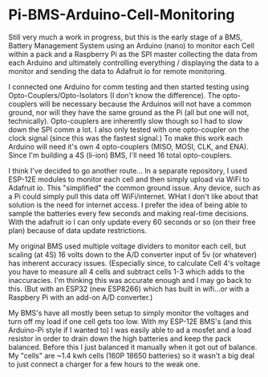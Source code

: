 # Pi-BMS-Arduino-Cell-Monitoring

Still very much a work in progress, but this is the early stage of a BMS, Battery Management System using an Arduino (nano) to monitor each Cell within a pack
and a Raspberry Pi as the SPI master collecting the data from each Arduino and ultimately controlling everything / displaying the data to a monitor and sending
the data to Adafruit io for remote monitoring.

I connected one Arduino for comm testing and then started testing using Opto-Couplers/Opto-Isolators (I don't know the difference).  The opto-couplers will be
necessary because the Arduinos will not have a common ground, nor will they have the same ground as the Pi (all but one will not, technically).  Opto-couplers
are inherently slow though so I had to slow down the SPI comm a lot. I also only tested with one opto-coupler on the clock signal (since this was the fastest signal.)
To make this work each Arduino will need it's own 4 opto-couplers (MISO, MOSI, CLK, and ENA).  Since I'm building a 4S (li-ion) BMS, I'll need 16 total opto-couplers.

I think I've decided to go another route...  In a separate repository, I used ESP-12E modules to monitor each cell and then simply upload via WiFi to Adafruit io. 
This "simplified" the common ground issue. Any device, such as a Pi could simply pull this data off WiFi/internet.  WHat I don't like about that solution is the need
for internet access.  I prefer the idea of being able to sample the batteries every few seconds and making real-time decisions. With the adafruit io I can only update
every 60 seconds or so (on their free plan) because of data update restrictions.

My original BMS used multiple voltage dividers to monitor each cell, but scaling (at 4S) 16 volts down to the A/D converter input of 5v (or whatever) has inherent accuracy
issues. (Especially since, to calculate Cell 4's voltage you have to measure all 4 cells and subtract cells 1-3 which adds to the inaccuracies.  I'm thinking this was
accurate enough and I may go back to this. (But with an ESP32 (new ESP8266) which has built in wifi...or with a Raspbery Pi with an add-on A/D converter.)


My BMS's have all mostly been setup to simply monitor the voltages and turn off my load if one cell gets too low.  With my ESP-12E BMS's (and this Arduino-Pi style
if I wanted to) I was easily able to ad a mosfet and a load resistor in order to drain down the high batteries and keep the pack balanced.  Before this I just balanced it
manually when it got out of balance. My "cells" are ~1.4 kwh cells (160P 18650 batteries) so it wasn't a big deal to just connect a charger for a few hours to the weak one.
